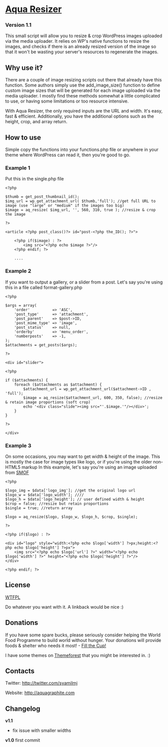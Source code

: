 # [Aqua Resizer](http://aquagraphite.com/)
### Version 1.1

This small script will allow you to resize & crop WordPress images uploaded via the media uploader. It relies on WP's native functions to resize the images, and checks if there is an already resized version of the image so that it won't be wasting your server's resources to regenerate the images.

## Why use it?

There are a couple of image resizing scripts out there that already have this function. Some authors simply use the add_image_size() function to define custom image sizes that will be generated for each image uploaded via the media uploader. I mostly find these methods somewhat a little complicated to use, or having some limitations or too resource intensive.

With Aqua Resizer, the only required inputs are the URL and width. It's easy, fast & efficient. Additionally, you have the additional options such as the height, crop, and array return.

## How to use

Simple copy the functions into your functions.php file or anywhere in your theme where WordPress can read it, then you're good to go.

### Example 1
Put this in the single.php file

```
<?php

$thumb = get_post_thumbnail_id();
$img_url = wp_get_attachment_url( $thumb,'full'); //get full URL to image (use "large" or "medium" if the images too big)
$image = aq_resize( $img_url, '', 560, 310, true ); //resize & crop the image

?>

<article <?php post_class()?> id="post-<?php the_ID(); ?>">

	<?php if($image) : ?>
		<img src="<?php echo $image ?>"/>
	<?php endif; ?>
	
	....
```

### Example 2
If you want to output a gallery, or a slider from a post.
Let's say you're using this in a file called format-gallery.php

```
<?php

$args = array(
	'order'          => 'ASC',
	'post_type'      => 'attachment',
	'post_parent'    => $post->ID,
	'post_mime_type' => 'image',
	'post_status'    => null,
	'orderby'		 => 'menu_order',
	'numberposts'    => -1,
);
$attachments = get_posts($args);

?>

<div id="slider">

<?php

if ($attachments) {
	foreach ($attachments as $attachment) {
		$attachment_url = wp_get_attachment_url($attachment->ID , 'full');
		$image = aq_resize($attachment_url, 600, 350, false); //resize & retain image proportions (soft crop)
		echo '<div class="slide"><img src="'.$image.'"/></div>';
	}	
}

?>

</div>
```

### Example 3
On some occasions, you may want to get width & height of the image.
This is mostly the case for image types like logo, or if you're using the older non-HTML5 markup
In this example, let's say you're using an image uploaded from [SMOF](https://github.com/sy4mil/Options-Framework)

```
<?php

$logo_img = $data['logo_img']; //get the original logo url
$logo_w = $data['logo_width']; ////
$logo_h = $data['logo_height']; // user defined width & height
$crop = false; //resize but retain proportions
$single = true; //return array

$logo = aq_resize($logo, $logo_w, $logo_h, $crop, $single);

?>

<?php if($logo) : ?>

<div id="logo" style="width:<?php echo $logo['width'] ?>px;height:<?php echo $logo['height'] ?>px">
	<img src="<?php echo $logo['url'] ?>" width="<?php echo $logo['width'] ?>" height="<?php echo $logo['height'] ?>"/>
</div>

<?php endif; ?>
```

## License
[WTFPL](http://sam.zoy.org/wtfpl/)

Do whatever you want with it. A linkback would be nice :)

## Donations
If you have some spare bucks, please seriously consider helping the World Food Programme to build world without hunger. Your donations will provide foods & shelter who needs it most! - [Fill the Cup!](https://www.wfp.org/donate/fillthecup_getinvolved)

I have some themes on [Themeforest](http://themeforest.net/user/SyamilMJ/portfolio) that you might be interested in. :)

## Contacts

Twitter: http://twitter.com/syamilmj

Website: http://aquagraphite.com

## Changelog

**v1.1**
- fix issue with smaller widths

**v1.0**
first commit












